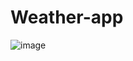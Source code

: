 # Weather-app

![image](https://github.com/ValmirBP/Weather-app/assets/48802923/584b59b0-c368-4385-9273-409835fb31c6)
